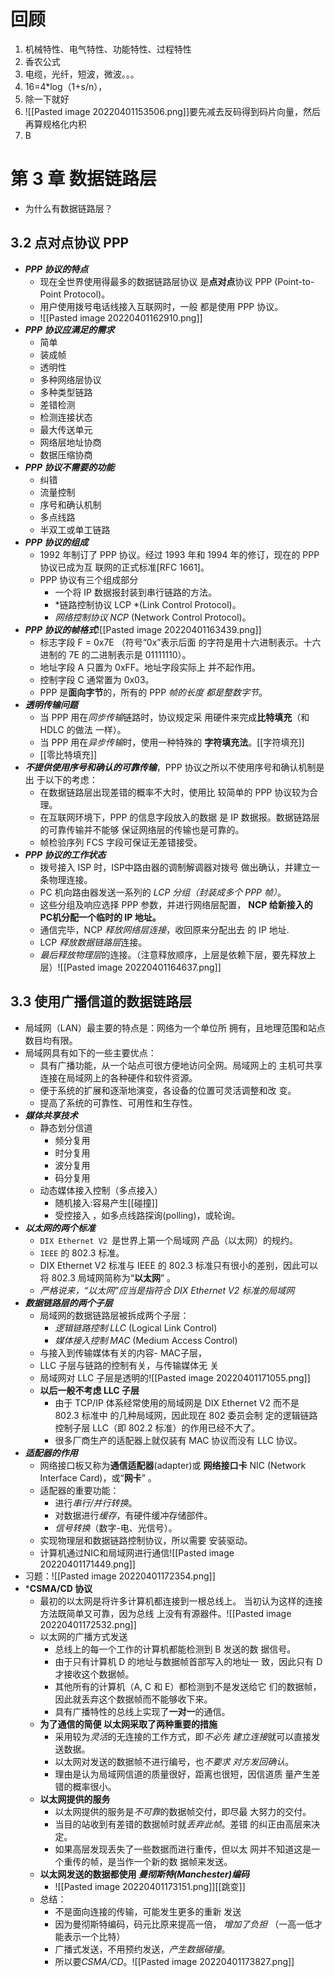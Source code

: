 # 回顾
1. 机械特性、电气特性、功能特性、过程特性
2. 香农公式
3. 电缆，光纤，短波，微波。。。
4. 16=4\*log（1+s/n），
5. 除一下就好
6. ![[Pasted image 20220401153506.png]]要先减去反码得到码片向量，然后再算规格化内积
7. B
# 第 3 章 数据链路层
- 为什么有数据链路层？

## 3.2 点对点协议 PPP
- ***PPP 协议的特点***
	- 现在全世界使用得最多的数据链路层协议 是**点对点**协议 PPP (Point-to-Point Protocol)。 
	- 用户使用拨号电话线接入互联网时，一般 都是使用 PPP 协议。
	- ![[Pasted image 20220401162910.png]]
- ***PPP 协议应满足的需求***
	- 简单 
	- 装成帧
	- 透明性
	- 多种网络层协议
	- 多种类型链路
	- 差错检测
	- 检测连接状态
	- 最大传送单元
	- 网络层地址协商
	- 数据压缩协商
- ***PPP 协议不需要的功能***
	- 纠错 
	- 流量控制 
	- 序号和确认机制 
	- 多点线路 
	- 半双工或单工链路
- ***PPP 协议的组成***
	- 1992 年制订了 PPP 协议。经过 1993 年和 1994 年的修订，现在的 PPP 协议已成为互 联网的正式标准[RFC 1661]。 
	- PPP 协议有三个组成部分
		- 一个将 IP 数据报封装到串行链路的方法。
		- *链路控制协议 LCP *(Link Control Protocol)。
		- *网络控制协议 NCP* (Network Control Protocol)。
- ***PPP 协议的帧格式***![[Pasted image 20220401163439.png]]
	- 标志字段 F = 0x7E （符号“0x”表示后面 的字符是用十六进制表示。十六进制的 7E 的二进制表示是 01111110）。 
	- 地址字段 A 只置为 0xFF。地址字段实际上 并不起作用。 
	- 控制字段 C 通常置为 0x03。 
	- PPP 是**面向字节**的，所有的 PPP *帧的长度 都是整数字节*。
- ***透明传输问题***
	- 当 PPP 用在*同步传输*链路时，协议规定采 用硬件来完成**比特填充**（和 HDLC 的做法 一样）。 
	- 当 PPP 用在*异步传输*时，使用一种特殊的 **字符填充法**。[[字符填充]]
	- [[零比特填充]]
- ***不提供使用序号和确认的可靠传输***，PPP 协议之所以不使用序号和确认机制是出 于以下的考虑： 
	- 在数据链路层出现差错的概率不大时，使用比 较简单的 PPP 协议较为合理。 
	- 在互联网环境下，PPP 的信息字段放入的数据 是 IP 数据报。数据链路层的可靠传输并不能够 保证网络层的传输也是可靠的。 
	- 帧检验序列 FCS 字段可保证无差错接受。
- ***PPP 协议的工作状态***
	- 拨号接入 ISP 时，ISP中路由器的调制解调器对拨号 做出确认，并建立一条物理连接。 
	- PC 机向路由器发送一系列的 *LCP 分组（封装成多个 PPP 帧）*。 
	- 这些分组及响应选择 PPP 参数，并进行网络层配置， **NCP 给新接入的 PC机分配一个临时的 IP 地址。** 
	- 通信完毕，NCP *释放网络层连接*，收回原来分配出去 的 IP 地址. 
	- LCP *释放数据链路层*连接。 
	- *最后释放物理层*的连接。（注意释放顺序，上层是依赖下层，要先释放上层）![[Pasted image 20220401164637.png]]
## 3.3 使用广播信道的数据链路层
- 局域网（LAN）最主要的特点是：网络为一个单位所 拥有，且地理范围和站点数目均有限。
- 局域网具有如下的一些主要优点： 
	- 具有广播功能，从一个站点可很方便地访问全网。局域网上的 主机可共享连接在局域网上的各种硬件和软件资源。 
	- 便于系统的扩展和逐渐地演变，各设备的位置可灵活调整和改 变。 
	- 提高了系统的可靠性、可用性和生存性。
- ***媒体共享技术***
	- 静态划分信道
		- 频分复用
		- 时分复用
		- 波分复用
		- 码分复用 
	- 动态媒体接入控制（多点接入）
		- 随机接入:容易产生[[碰撞]]
		- 受控接入 ，如多点线路探询(polling)，或轮询。
- ***以太网的两个标准***
	- `DIX Ethernet V2 `是世界上第一个局域网 产品（以太网）的规约。 
	- `IEEE` 的 802.3 标准。 
	- DIX Ethernet V2 标准与 IEEE 的 802.3 标准只有很小的差别，因此可以将 802.3 局域网简称为“**以太网**” 。 
	- *严格说来，“以太网”应当是指符合 DIX Ethernet V2 标准的局域网*
- ***数据链路层的两个子层***
	- 局域网的数据链路层被拆成两个子层：
		- *逻辑链路控制 LLC* (Logical Link Control)
		- *媒体接入控制 MAC* (Medium Access Control) 
	- 与接入到传输媒体有关的内容- MAC子层， 
	- LLC 子层与链路的控制有关，与传输媒体无 关
	- 局域网对 LLC 子层是透明的![[Pasted image 20220401171055.png]]
	- **以后一般不考虑 LLC 子层**
		- 由于 TCP/IP 体系经常使用的局域网是 DIX Ethernet V2 而不是 802.3 标准中 的几种局域网，因此现在 802 委员会制 定的逻辑链路控制子层 LLC（即 802.2 标准）的作用已经不大了。 
		- 很多厂商生产的适配器上就仅装有 MAC 协议而没有 LLC 协议。
- ***适配器的作用***
	- 网络接口板又称为**通信适配器**(adapter)或 **网络接口卡** NIC (Network Interface Card)，或“**网卡**” 。 
	- 适配器的重要功能：
		- 进行*串行/并行转换*。
		- 对数据进行*缓存*，有硬件缓冲存储部件。
		- *信号转换*（数字-电、光信号）。 
	- 实现物理层和数据链路控制协议，所以需要 安装驱动。
	- 计算机通过NIC和局域网进行通信![[Pasted image 20220401171449.png]]
- 习题：![[Pasted image 20220401172354.png]]
- ***CSMA/CD 协议**
	- 最初的以太网是将许多计算机都连接到一根总线上。 当初认为这样的连接方法既简单又可靠，因为总线 上没有有源器件。![[Pasted image 20220401172532.png]]
	- 以太网的广播方式发送
		- 总线上的每一个工作的计算机都能检测到 B 发送的数 据信号。
		- 由于只有计算机 D 的地址与数据帧首部写入的地址一 致，因此只有 D 才接收这个数据帧。
		- 其他所有的计算机（A, C 和 E）都检测到不是发送给它 们的数据帧，因此就丢弃这个数据帧而不能够收下来。
		- 具有广播特性的总线上实现了**一对一**的通信。
	- **为了通信的简便 以太网采取了两种重要的措施**
		- 采用较为*灵活*的无连接的工作方式，即*不必先 建立连接*就可以直接发送数据。 
		- 以太网对发送的数据帧不进行编号，也*不要求 对方发回确认*。
		- 理由是认为局域网信道的质量很好，距离也很短，因信道质 量产生差错的概率很小。
	- **以太网提供的服务**
		- 以太网提供的服务是*不可靠*的数据帧交付，即尽最 大努力的交付。
		- 当目的站收到有差错的数据帧时就*丢弃此帧*。差错 的纠正由高层来决定。
		- 如果高层发现丢失了一些数据而进行重传，但以太 网并不知道这是一个重传的帧，是当作一个新的数 据帧来发送。
	- **以太网发送的数据都使用 *曼彻斯特(Manchester)编码***
		- ![[Pasted image 20220401173151.png]][[跳变]]
	- 总结：
		- 不是面向连接的传输，可能发生更多的重新 发送 
		- 因为曼彻斯特编码，码元比原来提高一倍， *增加了负担* （一高一低才能表示一个比特）
		- 广播式发送，不用预约发送，*产生数据碰撞*。 
		- 所以要*CSMA/CD*。![[Pasted image 20220401173827.png]]

































